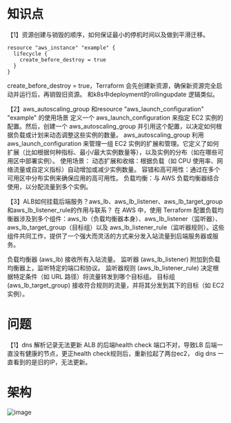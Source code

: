 # 知识点
【1】资源创建与销毁的顺序，如何保证最小的停机时间以及做到平滑迁移。
```
resource "aws_instance" "example" {
  lifecycle {
    create_before_destroy = true
  }
}
```
create_before_destroy = true，Terraform 会先创建新资源，确保新资源完全启动并运行后，再销毁旧资源。 和k8s中deployment的rollingupdate 逻辑类似。

【2】aws_autoscaling_group 和resource "aws_launch_configuration" "example" 的使用场景
定义一个 aws_launch_configuration 来指定 EC2 实例的配置。然后，创建一个 aws_autoscaling_group 并引用这个配置，以决定如何根据负载或计划来动态调整这些实例的数量。
aws_autoscaling_group 利用 aws_launch_configuration 来管理一组 EC2 实例的扩展和管理。它定义了如何扩展（比如根据何种指标、最小/最大实例数量等），以及实例的分布（如在哪些可用区中部署实例）。
使用场景：
动态扩展和收缩：根据负载（如 CPU 使用率、网络流量或自定义指标）自动增加或减少实例数量。
容错和高可用性：通过在多个可用区中分布实例来确保应用的高可用性。
负载均衡：与 AWS 负载均衡器结合使用，以分配流量到多个实例。

【3】ALB如何挂载后端服务？aws_lb、aws_lb_listener、aws_lb_target_group 和aws_lb_listener_rule的作用与联系？
 在 AWS 中，使用 Terraform 配置负载均衡器涉及到多个组件：aws_lb（负载均衡器本身）、aws_lb_listener（监听器）、aws_lb_target_group（目标组）以及 aws_lb_listener_rule（监听器规则）。这些组件共同工作，提供了一个强大而灵活的方式来分发入站流量到后端服务器或服务。

负载均衡器 (aws_lb) 接收所有入站流量。
监听器 (aws_lb_listener) 附加到负载均衡器上，监听特定的端口和协议。
监听器规则 (aws_lb_listener_rule) 决定根据特定条件（如 URL 路径）将流量转发到哪个目标组。
目标组 (aws_lb_target_group) 接收符合规则的流量，并将其分发到其下的目标（如 EC2 实例）。
# 问题

【1】dns 解析记录无法更新
ALB 的后端health check 端口不对，导致LB 后端一直没有健康的节点，更正health check规则后，重新拉起了两台ec2，
dig dns 一直看到的是旧的IP，无法更新。


# 架构
![image](https://github.com/myysophia/terraform-repo/assets/25994521/9d0866ae-a81b-4b7b-a6bf-ee7fd1f81c45)

